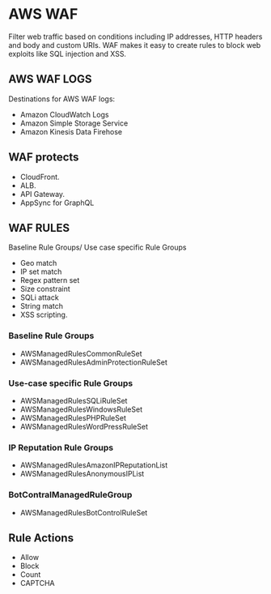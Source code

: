 # AWS WAF

Filter web traffic based on conditions including IP addresses, HTTP headers and body and custom URIs. WAF makes it easy to create rules to block web exploits like SQL injection and XSS.

## AWS WAF LOGS

Destinations for AWS WAF logs:

- Amazon CloudWatch Logs
- Amazon Simple Storage Service
- Amazon Kinesis Data Firehose


## WAF protects

- CloudFront.
- ALB.
- API Gateway.
- AppSync for GraphQL

## WAF RULES

Baseline Rule Groups/ Use case specific Rule Groups

- Geo match
- IP set match
- Regex pattern set
- Size constraint
- SQLi attack
- String match
- XSS scripting.

### Baseline Rule Groups

- AWSManagedRulesCommonRuleSet
- AWSManagedRulesAdminProtectionRuleSet

### Use-case specific Rule Groups

- AWSManagedRulesSQLiRuleSet
- AWSManagedRulesWindowsRuleSet
- AWSManagedRulesPHPRuleSet
- AWSManagedRulesWordPressRuleSet

### IP Reputation Rule Groups

- AWSManagedRulesAmazonIPReputationList
- AWSManagedRulesAnonymousIPList

### BotContralManagedRuleGroup

- AWSManagedRulesBotControlRuleSet


## Rule Actions

- Allow
- Block
- Count
- CAPTCHA

